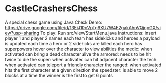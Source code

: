 # CastleCrashersChess
A special chess game using Java
Check Demo: https://drive.google.com/file/d/13EiJ1DoVpTg9XU7W4F2gakAhpVQjnpGX/view?usp=sharing
To play:
Run src/view/StartMenu.java
Instructions:
insert player 1 and player 2 names
each team has sidekicks and heroes
a payload is updated each time a hero or 2 sidekicks are killed
each hero has superpowers hover over the character to view abilities
the medic: when activated can bring a dead character alive
the armored: needs to be hit twice to die
the super: when activated can hit adjacent character
the tech: when activated can teleport a friendly character
the ranged: when activated hits the first character at a given direction
the speedster: is able to move 2 blocks at a time
the winner is the first to get 6 points
